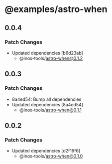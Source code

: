 # @examples/astro-when

## 0.0.4

### Patch Changes

- Updated dependencies [b6d23ab]
  - @inox-tools/astro-when@0.1.2

## 0.0.3

### Patch Changes

- 8a4ed54: Bump all dependencies
- Updated dependencies [8a4ed54]
  - @inox-tools/astro-when@0.1.1

## 0.0.2

### Patch Changes

- Updated dependencies [d2f19f6]
  - @inox-tools/astro-when@0.1.0
